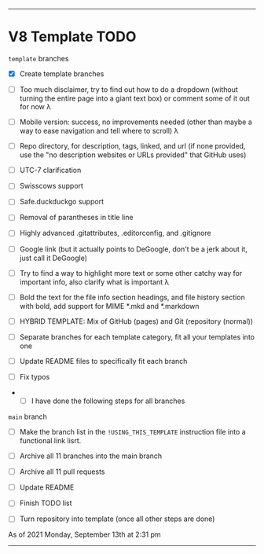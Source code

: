 
***

# V8 Template TODO

`template` branches

- [x] Create template branches

- [ ] Too much disclaimer, try to find out how to do a dropdown (without turning the entire page into a giant text box) or comment some of it out for now λ

- [ ] Mobile version: success, no improvements needed (other than maybe a way to ease navigation and tell where to scroll) λ

- [ ]  Repo directory, for description, tags, linked, and url (if none provided, use the "no description websites or URLs provided" that GitHub uses)

- [ ]  UTC-7 clarification

- [ ] Swisscows support

- [ ] Safe.duckduckgo support

- [ ] Removal of parantheses in title line

- [ ] Highly advanced .gitattributes, .editorconfig, and .gitignore

- [ ] Google link (but it actually points to DeGoogle, don't be a jerk about it, just call it DeGoogle)

- [ ] Try to find a way to highlight more text or some other catchy way for important info, also clarify what is important λ

- [ ] Bold the text for the file info section headings, and file history section with bold, add support for MIME *.mkd and *.markdown

- [ ] HYBRID TEMPLATE: Mix of GitHub (pages) and Git (repository (normal))

- [ ] Separate branches for each template category, fit all your templates into one

- [ ] Update README files to specifically fit each branch

- [ ] Fix typos

- - [ ] I have done the following steps for all branches

`main` branch

- [ ] Make the branch list in the `!USING_THIS_TEMPLATE` instruction file into a functional link lisrt.

- [ ]  Archive all 11 branches into the main branch

- [ ]  Archive all 11 pull requests

- [ ] Update README

- [ ] Finish TODO list

- [ ] Turn repository into template (once all other steps are done)

As of 2021 Monday, September 13th at 2:31 pm

***

